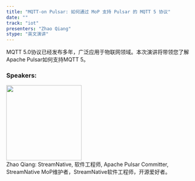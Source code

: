 ```yaml
---
title: "MQTT-on Pulsar: 如何通过 MoP 支持 Pulsar 的 MQTT 5 协议"
date: "" 
track: "iot"
presenters: "Zhao Qiang"
stype: "英文演讲"
---
```

MQTT 5.0协议已经发布多年，广泛应用于物联网领域。本次演讲将带领您了解Apache Pulsar如何支持MQTT 5。

### Speakers: 
<img src="images/speaker/1203.png" width="200" />
<br>Zhao Qiang: StreamNative, 软件工程师, Apache Pulsar Committer, StreamNative MoP维护者，StreamNative软件工程师，开源爱好者。

 